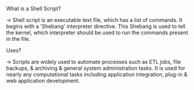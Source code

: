 What is a Shell Script?

-> Shell script is an executable text file, which has a list of commands. It begins with a 'Shebang' interpreter directive. This Shebang is used to tell the kernel, which interpreter should be used to run the commands present in the file.

Uses?

-> Scripts are widely used to automate processes such as ETL jobs, file backups, & archiving & general system administration tasks. It is used for nearly any computational tasks including application integration, plug-in & web application development.

